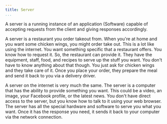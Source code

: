 ```yaml
---
title: Server
...
```


<M4Definition
  source="Wikipedia"
  href="http://en.wikipedia.org/wiki/Server_(computing)">
  A server is a running instance of an application (Software) capable of accepting
  requests from the client and giving responses accordingly.
</M4Definition>

<Metaphor id="restaurant">
  <M4Title>A server is a restaurant you order takeout from.</M4Title>
  When you're at home and you want some chicken wings, you might order take out.
  This is a lot like using the internet. You want something specific that a
  restaurant offers. You know how to request it. So, the restaurant can provide
  it. They have the equipment, staff, food, and recipes to serve up the stuff
  you want. You don't have to know anything about that though. You just ask for
  chicken wings and they take care of it. Once you place your order, they prepare
  the meal and send it back to you via a delivery driver.

  A server on the internet is very much the same. The server is a computer that
  has the ability to provide something you want. This could be a video, an image,
  your Facebook profile, or the latest news. You don't have direct access to the
  server, but you know how to talk to it using your web browser. The server has
  all the special hardware and software to serve you what you want. Once it
  has the response you need, it sends it back to your computer via the network
  connection.
  <M4Author handle="jacksongabbard" href="http://www.github.com/jacksongabbard" />
</Metaphor>
